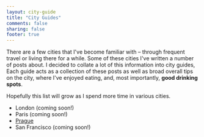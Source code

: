 ```yaml
---
layout: city-guide
title: "City Guides"
comments: false
sharing: false
footer: true
---
```


There are a few cities that I've become familiar with – through frequent travel or living there for a while. Some of these cities I've written a number of posts about. I decided to collate a lot of this information into city guides, Each guide acts as a collection of these posts as well as broad overall tips on the city, where I've enjoyed eating, and, most importantly, **good drinking spots**.

Hopefully this list will grow as I spend more time in various cities.


 - London (coming soon!)
 - Paris (coming soon!)
 - [Prague](/city-guides/prague)
 - San Francisco (coming soon!)
